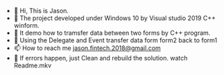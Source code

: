 - 👋 Hi, This is Jason.  
- 👀 The project developed under Windows 10 by Visual studio 2019 C++ winform.
- 🌱 It demo how to tramsfer data between two forms by C++ program.
- 💞️ Using the Delegate and Event transfer data form form2 back to form1
- 📫 How to reach me jason.fintech.2018@gmail.com
- 👀 If errors happen, just Clean and rebuild the solution. watch Readme.mkv


